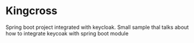 # Kingcross
Spring boot project integrated with keycloak. Small sample thal talks about how to integrate keycoak with spring boot module
